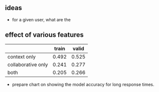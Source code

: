 ## ideas
- for a given user, what are the 

## effect of various features

|                    | train | valid |
|--------------------|-------|-------|
| context only       | 0.492 | 0.525 |
| collaborative only | 0.241 | 0.277 |
| both               | 0.205 | 0.266 |


- prepare chart on showing the model accuracy for long response times.
